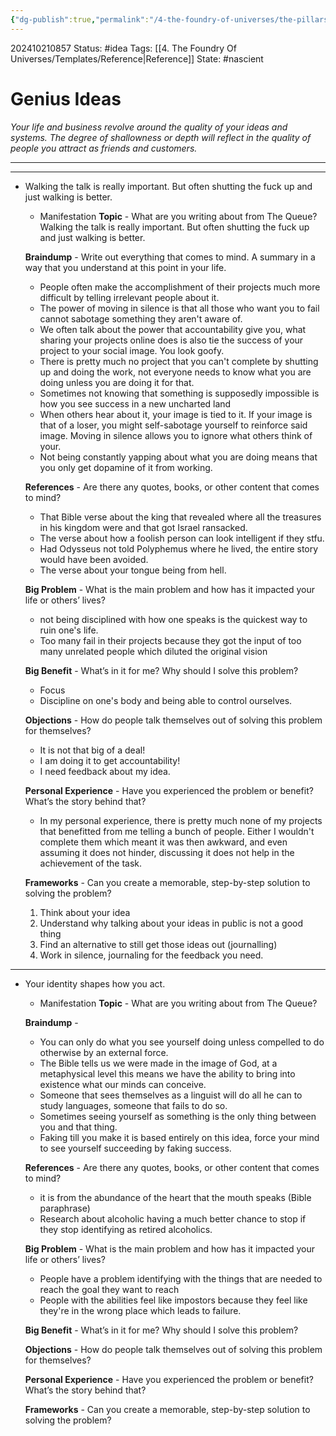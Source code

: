 ```yaml
---
{"dg-publish":true,"permalink":"/4-the-foundry-of-universes/the-pillars-of-creation/genius-idea-bank/","created":"2024-10-21T08:57:18.141-04:00","updated":"2024-11-10T06:04:42.563-05:00"}
---
```


202410210857
Status: #idea
Tags: [[4. The Foundry Of Universes/Templates/Reference\|Reference]]
State: #nascient
# Genius Ideas

_Your life and business revolve around the quality of your ideas and systems. The degree of shallowness or depth will reflect in the quality of people you attract as friends and customers._

---


---

- Walking the talk is really important. But often shutting the fuck up and just walking is better.
	- Manifestation
    **Topic** - What are you writing about from The Queue?
    Walking the talk is really important. But often shutting the fuck up and just walking is better.
    
    **Braindump** - Write out everything that comes to mind. A summary in a way that you understand at this point in your life.
    - People often make the accomplishment of their projects much more difficult by telling irrelevant people about it.
    - The power of moving in silence is that all those who want you to fail cannot sabotage something they aren't aware of.
    - We often talk about the power that accountability give you, what sharing your projects online does is also tie the success of your project to your social image. You look goofy.
    - There is pretty much no project that you can't complete by shutting up and doing the work, not everyone needs to know what you are doing unless you are doing it for that.
    - Sometimes not knowing that something is supposedly impossible is how you see success in a new uncharted land
    - When others hear about it, your image is tied to it. If your image is that of a loser, you might self-sabotage yourself to reinforce said image. Moving in silence allows you to ignore what others think of your.
    -  Not being constantly yapping about what you are doing means that you only get dopamine of it from working.
    
    **References** - Are there any quotes, books, or other content that comes to mind?
    - That Bible verse about the king that revealed where all the treasures in his kingdom were and that got Israel ransacked.
    - The verse about how a foolish person can look intelligent if they stfu.
    - Had Odysseus not told Polyphemus where he lived, the entire story would have been avoided.
    - The verse about your tongue being from hell.
    
    **Big Problem** - What is the main problem and how has it impacted your life or others’ lives?
    - not being disciplined with how one speaks is the quickest way to ruin one's life.
    - Too many fail in their projects because they got the input of too many unrelated people which diluted the original vision
    
    **Big Benefit** - What’s in it for me? Why should I solve this problem?
    - Focus
    - Discipline on one's body and being able to control ourselves.
    
    **Objections** - How do people talk themselves out of solving this problem for themselves?
    - It is not that big of a deal!
    - I am doing it to get accountability!
    - I need feedback about my idea.
    
    **Personal Experience** - Have you experienced the problem or benefit? What’s the story behind that?
    - In my personal experience, there is pretty much none of my projects that benefitted from me telling a bunch of people. Either I wouldn't complete them which meant it was then awkward, and even assuming it does not hinder, discussing it does not help in the achievement of the task.
    
    **Frameworks** - Can you create a memorable, step-by-step solution to solving the problem?
    1. Think about your idea
    2. Understand why talking about your ideas in public is not a good thing
    3. Find an alternative to still get those ideas out (journalling)
    4. Work in silence, journaling for the feedback you need.


---

- Your identity shapes how you act.  
	- Manifestation
    **Topic** - What are you writing about from The Queue?
    
    **Braindump** - 
    - You can only do what you see yourself doing unless compelled to do otherwise by an external force.
    - The Bible tells us we were made in the image of God, at a metaphysical level this means we have the ability to bring into existence what our minds can conceive.
    - Someone that sees themselves as a linguist will do all he can to study languages, someone that fails to do so.
    - Sometimes seeing yourself as something is the only thing between you and that thing.
    - Faking till you make it is based entirely on this idea, force your mind to see yourself succeeding by faking success.
    
    **References** - Are there any quotes, books, or other content that comes to mind?
    - it is from the abundance of the heart that the mouth speaks (Bible paraphrase)
    - Research about alcoholic having a much better chance to stop if they stop identifying as retired alcoholics.
    
    **Big Problem** - What is the main problem and how has it impacted your life or others’ lives?
    - People have a problem identifying with the things that are needed to reach the goal they want to reach
    - People with the abilities feel like impostors because they feel like they're in the wrong place which leads to failure.
    
    **Big Benefit** - What’s in it for me? Why should I solve this problem?
    
    **Objections** - How do people talk themselves out of solving this problem for themselves?
    
    **Personal Experience** - Have you experienced the problem or benefit? What’s the story behind that?
    
    **Frameworks** - Can you create a memorable, step-by-step solution to solving the problem?